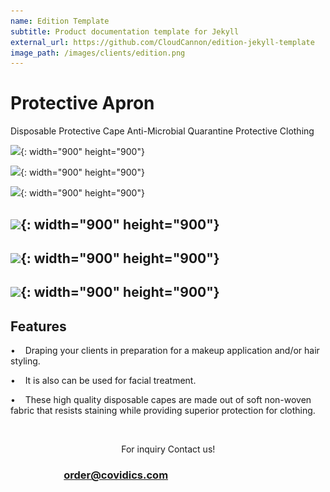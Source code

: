 ```yaml
---
name: Edition Template
subtitle: Product documentation template for Jekyll
external_url: https://github.com/CloudCannon/edition-jekyll-template
image_path: /images/clients/edition.png
---
```


# Protective Apron

Disposable Protective Cape Anti-Microbial Quarantine Protective Clothing

![](/uploads/emr-medikal-koruyucu-tulum-önlük.jpeg){: width="900" height="900"}

![](/uploads/emr-medikal-mavi-önlük.jpeg){: width="900" height="900"}

![](/uploads/emr-tekstil-medikal-önlük.jpeg){: width="900" height="900"}

## ![](/uploads/emr-medikal-mavi-önlük.jpeg){: width="900" height="900"}

## ![](/uploads/koruyucu-önlük.jpeg){: width="900" height="900"}

## ![](/uploads/emr-tekstil-sağlık-önlük.jpeg){: width="900" height="900"}

## Features

• &nbsp; &nbsp;Draping your clients in preparation for a makeup application and/or hair styling.

• &nbsp; &nbsp;It is also can be used for facial treatment.

• &nbsp; &nbsp;These high quality disposable capes are made out of soft non-woven fabric that resists staining while providing superior protection for clothing.

&nbsp;

&nbsp; &nbsp; &nbsp; &nbsp; &nbsp; &nbsp; &nbsp; &nbsp; &nbsp; &nbsp; &nbsp; &nbsp; &nbsp; &nbsp; &nbsp; &nbsp; &nbsp; &nbsp; &nbsp; &nbsp; &nbsp; &nbsp; &nbsp;For inquiry Contact us\!

### &nbsp; &nbsp; &nbsp; &nbsp; &nbsp; &nbsp; &nbsp; &nbsp; &nbsp; &nbsp; &nbsp; [order@covidics.com](mailto:order@covidics.com)

## &nbsp;